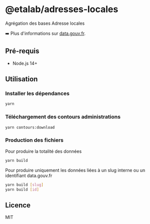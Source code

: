 # @etalab/adresses-locales

Agrégation des bases Adresse locales

➡️ Plus d'informations sur [data.gouv.fr](https://www.data.gouv.fr/fr/datasets/5cc718ff634f4170dd8ba0ca/).

## Pré-requis

* Node.js 14+

## Utilisation

### Installer les dépendances

```bash
yarn
```

### Téléchargement des contours administrations

```bash
yarn contours:download
```

### Production des fichiers

Pour produire la totalité des données

```bash
yarn build
```

Pour produire uniquement les données liées à un slug interne ou un identifiant data.gouv.fr

```bash
yarn build [slug]
yarn build [id]
```

## Licence

MIT
